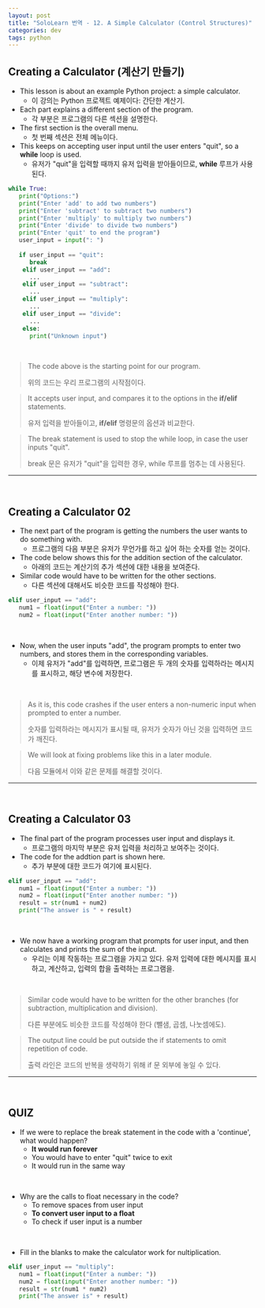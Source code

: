 ```yaml
---
layout: post
title: "SoloLearn 번역 - 12. A Simple Calculator (Control Structures)"
categories: dev
tags: python
---
```


## Creating a Calculator (계산기 만들기)

- This lesson is about an example Python project: a simple calculator.
  - 이 강의는 Python 프로젝트 예제이다: 간단한 계산기.
- Each part explains a different section of the program.
  - 각 부분은 프로그램의 다른 섹션을 설명한다.
- The first section is the overall menu.
  - 첫 번째 섹션은 전체 메뉴이다.
- This keeps on accepting user input until the user enters "quit", so a **while** loop is used.
  - 유저가 "quit"을 입력할 때까지 유저 입력을 받아들이므로, **while** 루프가 사용된다.

```python
while True:
   print("Options:")
   print("Enter 'add' to add two numbers")
   print("Enter 'subtract' to subtract two numbers")
   print("Enter 'multiply' to multiply two numbers")
   print("Enter 'divide' to divide two numbers")
   print("Enter 'quit' to end the program")
   user_input = input(": ")
   
   if user_input == "quit":
      break
	elif user_input == "add":
      ...
	elif user_input == "subtract":
      ...
	elif user_input == "multiply":
      ...
	elif user_input == "divide":
      ...
	else:
      print("Unknown input")
```

<br>

> The code above is the starting point for our program.
>
> 위의 코드는 우리 프로그램의 시작점이다.

> It accepts user input, and compares it to the options in the **if/elif** statements.
>
> 유저 입력을 받아들이고, **if/elif** 명령문의 옵션과 비교한다.

> The break statement is used to stop the while loop, in case the user inputs "quit".
>
> break 문은 유저가 "quit"을 입력한 경우, while 루프를 멈추는 데 사용된다.

------

<br>

## Creating a Calculator 02

- The next part of the program is getting the numbers the user wants to do something with.
  - 프로그램의 다음 부분은 유저가 무언가를 하고 싶어 하는 숫자를 얻는 것이다.
- The code below shows this for the addition section of the calculator.
  - 아래의 코드는 계산기의 추가 섹션에 대한 내용을 보여준다.
- Similar code would have to be written for the other sections.
  - 다른 섹션에 대해서도 비슷한 코드를 작성해야 한다.

```python
elif user_input == "add":
   num1 = float(input("Enter a number: "))
   num2 = float(input("Enter another number: "))
```

<br>

- Now, when the user inputs "add", the program prompts to enter two numbers, and stores them in the corresponding variables.
  - 이제 유저가 "add"를 입력하면, 프로그램은 두 개의 숫자를 입력하라는 메시지를 표시하고, 해당 변수에 저장한다.

<br>

> As it is, this code crashes if the user enters a non-numeric input when prompted to enter a number.
>
> 숫자를 입력하라는 메시지가 표시될 때, 유저가 숫자가 아닌 것을 입력하면 코드가 깨진다.

> We will look at fixing problems like this in a later module.
>
> 다음 모듈에서 이와 같은 문제를 해결할 것이다.

------

<br>

## Creating a Calculator 03

- The final part of the program processes user input and displays it.
  - 프로그램의 마지막 부분은 유저 입력을 처리하고 보여주는 것이다.
- The code for the addtion part is shown here.
  - 추가 부분에 대한 코드가 여기에 표시된다.

```python
elif user_input == "add":
   num1 = float(input("Enter a number: "))
   num2 = float(input("Enter another number: "))
   result = str(num1 + num2)
   print("The answer is " + result)
```

<br>

- We now have a working program that prompts for user input, and then calculates and prints the sum of the input.
  - 우리는 이제 작동하는 프로그램을 가지고 있다. 유저 입력에 대한 메시지를 표시하고, 계산하고, 입력의 합을 출력하는 프로그램을.

<br>

> Similar code would have to be written for the other branches (for subtraction, multiplication and division).
>
> 다른 부분에도 비슷한 코드를 작성해야 한다 (뺄샘, 곱셈, 나눗셈에도).

> The output line could be put outside the if statements to omit repetition of code.
>
> 출력 라인은 코드의 반복을 생략하기 위해 if 문 외부에 놓일 수 있다.

------

<br>

## QUIZ

- If we were to replace the break statement in the code with a 'continue', what would happen?
  - **It would run forever**
  - You would have to enter "quit" twice to exit
  - It would run in the same way

<br>

- Why are the calls to float necessary in the code?
  - To remove spaces from user input
  - **To convert user input to a float**
  - To check if user input is a number

<br>

- Fill in the blanks to make the calculator work for nultiplication.

```python
elif user_input == "multiply":
   num1 = float(input("Enter a number: "))
   num2 = float(input("Enter another number: "))
   result = str(num1 * num2)
   print("The answer is" + result)
```

<br>